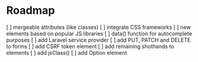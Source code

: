 # Roadmap

[ ] mergeable attributes (like classes)
[ ] integrate CSS frameworks
[ ] new elements based on popular JS libraries
[ ] data() function for autocomplete purposes
[ ] add Laravel service provider
[ ] add PUT, PATCH and DELETE to forms
[ ] add CSRF token element
[ ] add remaining shothands to elements
[ ] add jsClass()
[ ] add Option element